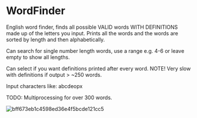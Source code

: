 # WordFinder
English word finder, finds all possible VALID words WITH DEFINITIONS made up of the letters you input. Prints all the words and the words are sorted by length and then alphabetically. 

Can search for single number length words, use a range e.g. 4-6 or leave empty to show all lengths.

Can select if you want definitions printed after every word. NOTE! Very slow with definitions if output > ~250 words.

Input characters like: abcdeopx

TODO: Multiprocessing for over 300 words.

![bff673eb1c4598ed36e4f5bcde121cc5](https://user-images.githubusercontent.com/54209182/225165224-de387934-d382-4282-93ed-88cd311b457a.png)
